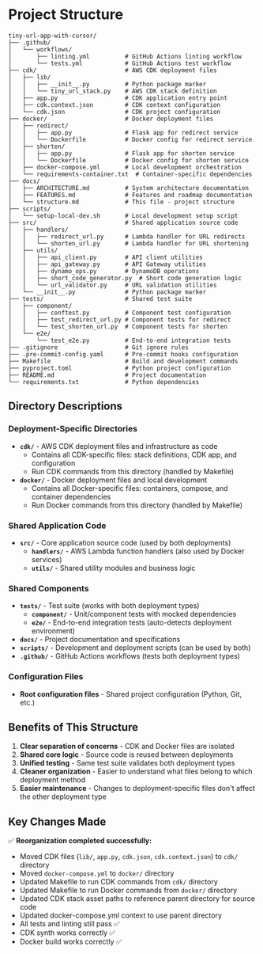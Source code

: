 # Project Structure

```
tiny-url-app-with-cursor/
├── .github/
│   └── workflows/
│       ├── linting.yml          # GitHub Actions linting workflow
│       └── tests.yml            # GitHub Actions test workflow
├── cdk/                         # AWS CDK deployment files
│   ├── lib/
│   │   ├── __init__.py          # Python package marker
│   │   └── tiny_url_stack.py    # AWS CDK stack definition
│   ├── app.py                   # CDK application entry point
│   ├── cdk.context.json         # CDK context configuration
│   └── cdk.json                 # CDK project configuration
├── docker/                      # Docker deployment files
│   ├── redirect/
│   │   ├── app.py               # Flask app for redirect service
│   │   └── Dockerfile           # Docker config for redirect service
│   ├── shorten/
│   │   ├── app.py               # Flask app for shorten service
│   │   └── Dockerfile           # Docker config for shorten service
│   ├── docker-compose.yml       # Local development orchestration
│   └── requirements-container.txt  # Container-specific dependencies
├── docs/
│   ├── ARCHITECTURE.md          # System architecture documentation
│   ├── FEATURES.md              # Features and roadmap documentation
│   └── structure.md             # This file - project structure
├── scripts/
│   └── setup-local-dev.sh       # Local development setup script
├── src/                         # Shared application source code
│   ├── handlers/
│   │   ├── redirect_url.py      # Lambda handler for URL redirects
│   │   └── shorten_url.py       # Lambda handler for URL shortening
│   ├── utils/
│   │   ├── api_client.py        # API client utilities
│   │   ├── api_gateway.py       # API Gateway utilities
│   │   ├── dynamo_ops.py        # DynamoDB operations
│   │   ├── short_code_generator.py  # Short code generation logic
│   │   └── url_validator.py     # URL validation utilities
│   └── __init__.py              # Python package marker
├── tests/                       # Shared test suite
│   ├── component/
│   │   ├── conftest.py          # Component test configuration
│   │   ├── test_redirect_url.py # Component tests for redirect
│   │   └── test_shorten_url.py  # Component tests for shorten
│   └── e2e/
│       └── test_e2e.py          # End-to-end integration tests
├── .gitignore                   # Git ignore rules
├── .pre-commit-config.yaml      # Pre-commit hooks configuration
├── Makefile                     # Build and development commands
├── pyproject.toml               # Python project configuration
├── README.md                    # Project documentation
└── requirements.txt             # Python dependencies
```

## Directory Descriptions

### Deployment-Specific Directories
- **`cdk/`** - AWS CDK deployment files and infrastructure as code
  - Contains all CDK-specific files: stack definitions, CDK app, and configuration
  - Run CDK commands from this directory (handled by Makefile)
- **`docker/`** - Docker deployment files and local development
  - Contains all Docker-specific files: containers, compose, and container dependencies
  - Run Docker commands from this directory (handled by Makefile)

### Shared Application Code
- **`src/`** - Core application source code (used by both deployments)
  - **`handlers/`** - AWS Lambda function handlers (also used by Docker services)
  - **`utils/`** - Shared utility modules and business logic

### Shared Components
- **`tests/`** - Test suite (works with both deployment types)
  - **`component/`** - Unit/component tests with mocked dependencies
  - **`e2e/`** - End-to-end integration tests (auto-detects deployment environment)
- **`docs/`** - Project documentation and specifications
- **`scripts/`** - Development and deployment scripts (can be used by both)
- **`.github/`** - GitHub Actions workflows (tests both deployment types)

### Configuration Files
- **Root configuration files** - Shared project configuration (Python, Git, etc.)

## Benefits of This Structure
1. **Clear separation of concerns** - CDK and Docker files are isolated
2. **Shared core logic** - Source code is reused between deployments
3. **Unified testing** - Same test suite validates both deployment types
4. **Cleaner organization** - Easier to understand what files belong to which deployment method
5. **Easier maintenance** - Changes to deployment-specific files don't affect the other deployment type

## Key Changes Made
✅ **Reorganization completed successfully:**
- Moved CDK files (`lib/`, `app.py`, `cdk.json`, `cdk.context.json`) to `cdk/` directory
- Moved `docker-compose.yml` to `docker/` directory
- Updated Makefile to run CDK commands from `cdk/` directory
- Updated Makefile to run Docker commands from `docker/` directory
- Updated CDK stack asset paths to reference parent directory for source code
- Updated docker-compose.yml context to use parent directory
- All tests and linting still pass ✅
- CDK synth works correctly ✅
- Docker build works correctly ✅
